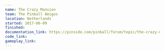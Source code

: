 ```yaml
---
name: The Crazy Mansion
team: The Pinball Amigos
location: Netherlands
started: 2017-06-09
finished:
documentation_link: https://pinside.com/pinball/forum/topic/the-crazy-mansion-by-the-pinball-amigos
code_link:
gameplay_link:
---
```

